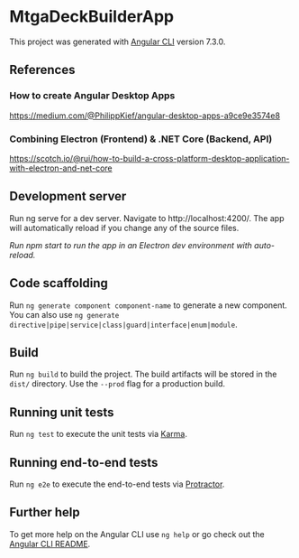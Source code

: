 # MtgaDeckBuilderApp

This project was generated with [Angular CLI](https://github.com/angular/angular-cli) version 7.3.0.

## References

### How to create Angular Desktop Apps
https://medium.com/@PhilippKief/angular-desktop-apps-a9ce9e3574e8

### Combining Electron (Frontend) & .NET Core (Backend, API)
https://scotch.io/@rui/how-to-build-a-cross-platform-desktop-application-with-electron-and-net-core

## Development server

Run ng serve for a dev server. Navigate to http://localhost:4200/. The app will automatically reload if you change any of the source files.

*Run npm start to run the app in an Electron dev environment with auto-reload.*

## Code scaffolding

Run `ng generate component component-name` to generate a new component. You can also use `ng generate directive|pipe|service|class|guard|interface|enum|module`.

## Build

Run `ng build` to build the project. The build artifacts will be stored in the `dist/` directory. Use the `--prod` flag for a production build.

## Running unit tests

Run `ng test` to execute the unit tests via [Karma](https://karma-runner.github.io).

## Running end-to-end tests

Run `ng e2e` to execute the end-to-end tests via [Protractor](http://www.protractortest.org/).

## Further help

To get more help on the Angular CLI use `ng help` or go check out the [Angular CLI README](https://github.com/angular/angular-cli/blob/master/README.md).
